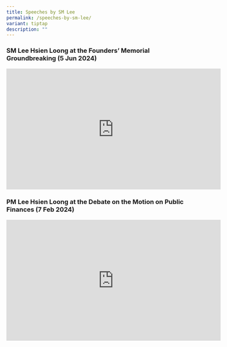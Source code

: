 ```yaml
---
title: Speeches by SM Lee
permalink: /speeches-by-sm-lee/
variant: tiptap
description: ""
---
```

<h3><strong>SM Lee Hsien Loong at the Founders’ Memorial Groundbreaking (5 Jun 2024)</strong></h3>
<div class="iframe-wrapper">
<iframe height="315" width="560" allowfullscreen="true" frameborder="0" src="https://www.youtube.com/embed/PLoNm3JvPGA?si=wphVjuQgYveDQ3-N"></iframe>
</div>
<h3><strong>PM Lee Hsien Loong at the Debate on the Motion on Public Finances (7 Feb 2024)</strong></h3>
<div class="iframe-wrapper">
<iframe height="315" width="560" allowfullscreen="true" frameborder="0" src="https://www.youtube.com/embed/wo7njZRtDFo?si=X5qYjIs3gKf0T9Om"></iframe>
</div>
<p></p>